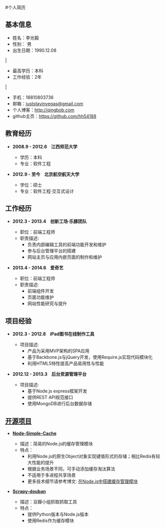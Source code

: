 #个人简历

## 基本信息

- 姓名：李光毅
- 性别： 男
- 出生日期：1990.12.08

|

- 最高学历：本科
- 工作经验：2年

|

- 手机：18810803736
- 邮箱：juststayinvegas@gmail.com
- 个人博客：http://qingbob.com
- github主页：https://github.com/hh54188

## 教育经历

- **2008.9 - 2012.6 &nbsp;&nbsp; 江西师范大学**
    - 学历：本科
    - 专业：软件工程

- **2012.9 - 至今 &nbsp;&nbsp; 北京航空航天大学**
    - 学位：硕士
    - 专业：软件工程·交互式设计



## 工作经历

- **2012.3 - 2013.4 &nbsp;&nbsp; 创新工场·乐豚团队**
    - 职位：前端工程师
    - 职责描述:
        - 负责内部编辑工具的前端功能开发和维护
        - 参与后台管理平台的搭建
        - 网站主页与应用内嵌页面的制作和维护

- **2013.4 - 2014.6 &nbsp;&nbsp; 爱奇艺**
    - 职位：前端工程师
    - 职责描述:
        - 前端组件开发
        - 页面功能维护
        - 网站性能研究与提升

## 项目经验

- **2012.3 - 2012.8 &nbsp;&nbsp; iPad图书在线制作工具**
    - 项目描述:
        - 产品为采用MVP架构的SPA应用
        - 基于Backbone.js与jQuery开发，使用Require.js实现代码模块化
        - 利用HTML5特性提高产品易用性与性能

- **2012.12 - 2013.3 &nbsp;&nbsp; 后台资源管理平台**
    - 项目描述:
        - 基于Node.js express框架开发
        - 提供REST API规范接口
        - 使用MongoDB进行后台数据存储

## [开源项目](http://qingbob.com/project/)

- **[Node-Simple-Cache](https://github.com/hh54188/Node-Simple-Cache)**
    - 描述：简易的Node.js的缓存管理模块
    - 特点：
        - 利用Node.js的原生Object对象实现键值形式的存储；相比Redis有较大性能的提升
        - 根据业务场景不同，可手动添加缓存淘汰算法
        - 不适用于多进程共享场景
        - 更多技术细节请参考博文: [在Node.js中搭建缓存管理模块](http://qingbob.com/built-cache-management-module-in-nodejs/)

- **[Scrapy-douban](https://github.com/hh54188/scrapy_douban)**
    - 描述：豆瓣小组抓取抓取工具
    - 特点：
        - 提供Python版本与Node.js版本
        - 使用Redis作为缓存模块


